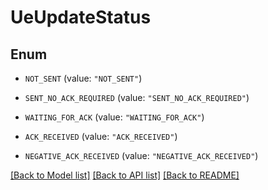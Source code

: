 # UeUpdateStatus

## Enum


* `NOT_SENT` (value: `"NOT_SENT"`)

* `SENT_NO_ACK_REQUIRED` (value: `"SENT_NO_ACK_REQUIRED"`)

* `WAITING_FOR_ACK` (value: `"WAITING_FOR_ACK"`)

* `ACK_RECEIVED` (value: `"ACK_RECEIVED"`)

* `NEGATIVE_ACK_RECEIVED` (value: `"NEGATIVE_ACK_RECEIVED"`)


[[Back to Model list]](../README.md#documentation-for-models) [[Back to API list]](../README.md#documentation-for-api-endpoints) [[Back to README]](../README.md)


